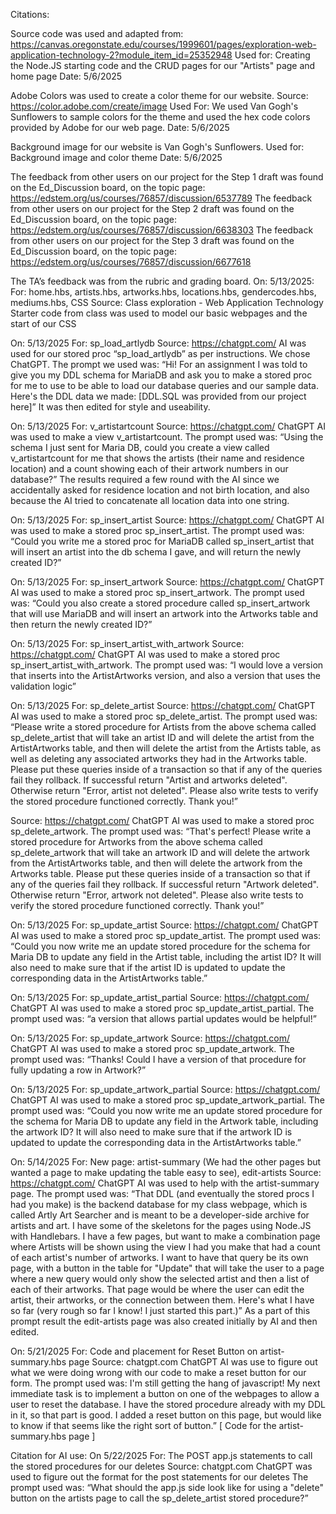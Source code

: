 Citations:

Source code was used and adapted from: https://canvas.oregonstate.edu/courses/1999601/pages/exploration-web-application-technology-2?module_item_id=25352948
Used for: Creating the Node.JS starting code and the CRUD pages for our "Artists" page and home page
Date: 5/6/2025

Adobe Colors was used to create a color theme for our website. Source: https://color.adobe.com/create/image
Used For: We used Van Gogh's Sunflowers to sample colors for the theme and used the hex code colors provided by Adobe for our web page.
Date: 5/6/2025

Background image for our website is Van Gogh's Sunflowers.
Used for: Background image and color theme
Date: 5/6/2025

The feedback from other users on our project for the Step 1 draft was found on the Ed_Discussion board, on the topic page: https://edstem.org/us/courses/76857/discussion/6537789
The feedback from other users on our project for the Step 2 draft was found on the Ed_Discussion board, on the topic page: 
https://edstem.org/us/courses/76857/discussion/6638303
The feedback from other users on our project for the Step 3 draft was found on the Ed_Discussion board, on the topic page: 
https://edstem.org/us/courses/76857/discussion/6677618

The TA’s feedback was from the rubric and grading board.
On: 5/13/2025:
For: home.hbs, artists.hbs, artworks.hbs, locations.hbs, gendercodes.hbs, mediums.hbs, CSS
Source: Class exploration - Web Application Technology
Starter code from class was used to model our basic webpages and the start of our CSS

On: 5/13/2025
For: sp_load_artlydb
Source: https://chatgpt.com/
AI was used for our stored proc “sp_load_artlydb” as per instructions. We chose ChatGPT.
The prompt we used was: 
“Hi! For an assignment I was told to give you my DDL schema for MariaDB and ask you to make a stored proc for me to use to be able to load our database queries and our sample data. 
Here's the DDL data we made:
[DDL.SQL was provided from our project here]”
It was then edited for style and useability.

On: 5/13/2025
For: v_artistartcount
Source: https://chatgpt.com/
ChatGPT AI was used to make a view v_artistartcount.
The prompt used was: 
“Using the schema I just sent for Maria DB, could you create a view called v_artistartcount for me that shows the artists (their name and residence location) and a count showing each of their artwork numbers in our database?”
The results required a few round with the AI since we accidentally asked for residence location and not birth location, and also because the AI tried to concatenate all location data into one string.

On: 5/13/2025
For: sp_insert_artist 
Source: https://chatgpt.com/
ChatGPT AI was used to make a stored proc sp_insert_artist.
The prompt used was: 
“Could you write me a stored proc for MariaDB called sp_insert_artist that will insert an artist into the db schema I gave, and will return the newly created ID?”

On: 5/13/2025
For: sp_insert_artwork
Source: https://chatgpt.com/
ChatGPT AI was used to make a stored proc sp_insert_artwork.
The prompt used was: 
“Could you also create a stored procedure called sp_insert_artwork that will use MariaDB and will insert an artwork into the Artworks table and then return the newly created ID?”

On: 5/13/2025
For: sp_insert_artist_with_artwork
Source: https://chatgpt.com/
ChatGPT AI was used to make a stored proc sp_insert_artist_with_artwork.
The prompt used was: 
“I would love a version that inserts into the ArtistArtworks version, and also a version that uses the validation logic”

On: 5/13/2025
For: sp_delete_artist
Source: https://chatgpt.com/
ChatGPT AI was used to make a stored proc sp_delete_artist.
The prompt used was: 
“Please write a stored procedure for Artists from the above schema called sp_delete_artist that will take an artist ID and will delete the artist from the ArtistArtworks table, and then will delete the artist from the Artists table, as well as deleting any associated artworks they had in the Artworks table. Please put these queries inside of a transaction so that if any of the queries fail they rollback.
If successful return "Artist and artworks deleted". Otherwise return "Error, artist not deleted". Please also write tests to verify the stored procedure functioned correctly. Thank you!”

Source: https://chatgpt.com/
ChatGPT AI was used to make a stored proc sp_delete_artwork.
The prompt used was: 
“That's perfect! Please write a stored procedure for Artworks from the above schema called sp_delete_artwork that will take an artwork ID and will delete the artwork from the ArtistArtworks table, and then will delete the artwork from the Artworks table. Please put these queries inside of a transaction so that if any of the queries fail they rollback.
If successful return "Artwork deleted". Otherwise return "Error, artwork not deleted". Please also write tests to verify the stored procedure functioned correctly. Thank you!”

On: 5/13/2025
For: sp_update_artist
Source: https://chatgpt.com/
ChatGPT AI was used to make a stored proc sp_update_artist.
The prompt used was: 
“Could you now write me an update stored procedure for the schema for Maria DB to update any field in the Artist table, including the artist ID? It will also need to make sure that if the artist ID is updated to update the corresponding data in the ArtistArtworks table.”

On: 5/13/2025
For: sp_update_artist_partial
Source: https://chatgpt.com/
ChatGPT AI was used to make a stored proc sp_update_artist_partial.
The prompt used was: 
“a version that allows partial updates would be helpful!”

On: 5/13/2025
For: sp_update_artwork
Source: https://chatgpt.com/
ChatGPT AI was used to make a stored proc sp_update_artwork.
The prompt used was: 
“Thanks! Could I have a version of that procedure for fully updating a row in Artwork?”

On: 5/13/2025
For: sp_update_artwork_partial
Source: https://chatgpt.com/
ChatGPT AI was used to make a stored proc sp_update_artwork_partial.
The prompt used was: 
“Could you now write me an update stored procedure for the schema for Maria DB to update any field in the Artwork table, including the artwork ID? It will also need to make sure that if the artwork ID is updated to update the corresponding data in the ArtistArtworks table.”

On: 5/14/2025
For: New page: artist-summary (We had the other pages but wanted a page to make updating the table easy to see), edit-artists
Source: https://chatgpt.com/
ChatGPT AI was used to help with the artist-summary page.
The prompt used was: 
“That DDL (and eventually the stored procs I had you make) is the backend database for my class webpage, which is called Artly Art Searcher and is meant to be a developer-side archive for artists and art. I have some of the skeletons for the pages using Node.JS with Handlebars. I have a few pages, but want to make a combination page where Artists will be shown using the view I had you make that had a count of each artist's number of artworks. I want to have that query be its own page, with a button in the table for "Update" that will take the user to a page where a new query would only show the selected artist and then a list of each of their artworks. That page would be where the user can edit the artist, their artworks, or the connection between them. Here's what I have so far (very rough so far I know! I just started this part.)”
As a part of this prompt result the edit-artists page was also created initially by AI and then edited.

On: 5/21/2025 
For: Code and placement for Reset Button on artist-summary.hbs page
Source: chatgpt.com
ChatGPT AI was use to figure out what we were doing wrong with our code to make a reset button for our form.
The prompt used was: 
I'm still getting the hang of javascript! My next immediate task is to implement a button on one of the webpages to allow a user to reset the database. I have the stored procedure already with my DDL in it, so that part is good. I added a reset button on this page, but would like to know if that seems like the right sort of button.”
[ Code for the artist-summary.hbs page ]

Citation for AI use:
On 5/22/2025
For: The POST app.js statements to call the stored procedures for our deletes
Source: chatgpt.com
ChatGPT was used to figure out the format for the post statements for our deletes
The prompt used was: 
“What should the app.js side look like for using a "delete" button on the artists page to call the sp_delete_artist stored procedure?”
